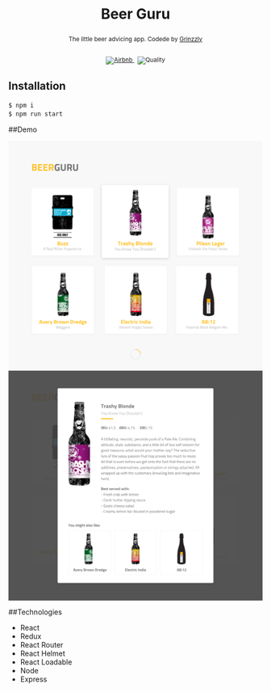 <h1 align="center">Beer Guru</h1>

<div align="center">
  <sub>The little beer advicing app. Codede by
  <a href="https://github.com/Grinzzly">Grinzzly</a>
  </a>
  <br>
  <br>
  <a href="https://github.com/airbnb/javascript">
        <img src="https://img.shields.io/badge/Code%20Style-Airbnb-red.svg"
             alt="Airbnb">
  </a>
  &nbsp;
  <img src="https://img.shields.io/badge/60%25%20of%20the%20time-works%20every%20time-blue.svg" alt="Quality">
</div>



## Installation

```sh
$ npm i
$ npm run start
```

##Demo

<img align="center" src="./mockups/listing.png" alt="Listing">
<br>
<img align="center" src="./mockups/details.png" alt="Details">

##Technologies

* React
* Redux
* React Router
* React Helmet
* React Loadable
* Node
* Express
